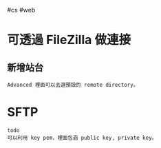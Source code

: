 #cs #web 

# 可透過 FileZilla 做連接
## 新增站台
	Advanced 裡面可以去選預設的 remote directory。

# SFTP
	todo
	可以利用 key pem，裡面包涵 public key, private key。
